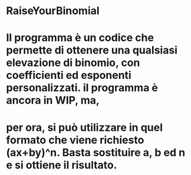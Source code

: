 # RaiseYourBinomial
# Il programma è un codice che permette di ottenere una qualsiasi elevazione di binomio, con coefficienti ed esponenti personalizzati. il programma è ancora in WIP, ma,
# per ora, si può utilizzare in quel formato che viene richiesto (ax+by)^n. Basta sostituire a, b ed n e si ottiene il risultato.
